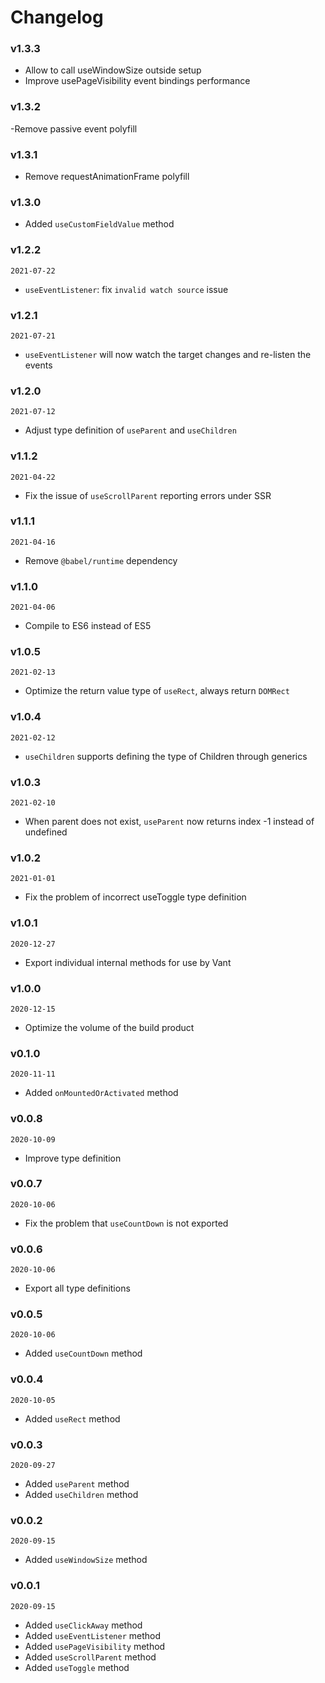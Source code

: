 # Changelog

### v1.3.3

- Allow to call useWindowSize outside setup
- Improve usePageVisibility event bindings performance

### v1.3.2

-Remove passive event polyfill

### v1.3.1

- Remove requestAnimationFrame polyfill

### v1.3.0

- Added `useCustomFieldValue` method

### v1.2.2

`2021-07-22`

- `useEventListener`: fix `invalid watch source` issue

### v1.2.1

`2021-07-21`

- `useEventListener` will now watch the target changes and re-listen the events

### v1.2.0

`2021-07-12`

- Adjust type definition of `useParent` and `useChildren`

### v1.1.2

`2021-04-22`

- Fix the issue of `useScrollParent` reporting errors under SSR

### v1.1.1

`2021-04-16`

- Remove `@babel/runtime` dependency

### v1.1.0

`2021-04-06`

- Compile to ES6 instead of ES5

### v1.0.5

`2021-02-13`

- Optimize the return value type of `useRect`, always return `DOMRect`

### v1.0.4

`2021-02-12`

- `useChildren` supports defining the type of Children through generics

### v1.0.3

`2021-02-10`

- When parent does not exist, `useParent` now returns index -1 instead of undefined

### v1.0.2

`2021-01-01`

- Fix the problem of incorrect useToggle type definition

### v1.0.1

`2020-12-27`

- Export individual internal methods for use by Vant

### v1.0.0

`2020-12-15`

- Optimize the volume of the build product

### v0.1.0

`2020-11-11`

- Added `onMountedOrActivated` method

### v0.0.8

`2020-10-09`

- Improve type definition

### v0.0.7

`2020-10-06`

- Fix the problem that `useCountDown` is not exported

### v0.0.6

`2020-10-06`

- Export all type definitions

### v0.0.5

`2020-10-06`

- Added `useCountDown` method

### v0.0.4

`2020-10-05`

- Added `useRect` method

### v0.0.3

`2020-09-27`

- Added `useParent` method
- Added `useChildren` method

### v0.0.2

`2020-09-15`

- Added `useWindowSize` method

### v0.0.1

`2020-09-15`

- Added `useClickAway` method
- Added `useEventListener` method
- Added `usePageVisibility` method
- Added `useScrollParent` method
- Added `useToggle` method
